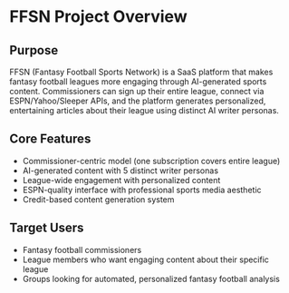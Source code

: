 # FFSN Project Overview

## Purpose
FFSN (Fantasy Football Sports Network) is a SaaS platform that makes fantasy football leagues more engaging through AI-generated sports content. Commissioners can sign up their entire league, connect via ESPN/Yahoo/Sleeper APIs, and the platform generates personalized, entertaining articles about their league using distinct AI writer personas.

## Core Features
- Commissioner-centric model (one subscription covers entire league)
- AI-generated content with 5 distinct writer personas
- League-wide engagement with personalized content
- ESPN-quality interface with professional sports media aesthetic
- Credit-based content generation system

## Target Users
- Fantasy football commissioners
- League members who want engaging content about their specific league
- Groups looking for automated, personalized fantasy football analysis